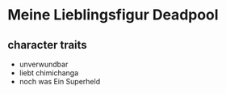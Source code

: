 # Meine Lieblingsfigur Deadpool
## character traits
* unverwundbar
* liebt chimichanga
* noch was
Ein Superheld
